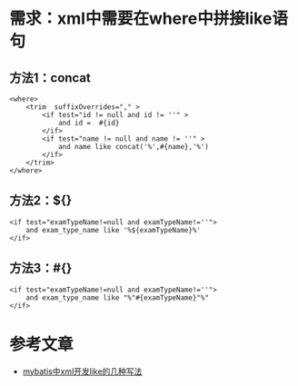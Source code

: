 # 需求：xml中需要在where中拼接like语句
## 方法1：concat
```
<where>
    <trim  suffixOverrides="," >
        <if test="id != null and id != ''" >
            and id =  #{id}
        </if>
        <if test="name != null and name != ''" >
            and name like concat('%',#{name},'%')
        </if>
    </trim>
</where>
```
## 方法2：${}
```
<if test="examTypeName!=null and examTypeName!=''">
    and exam_type_name like '%${examTypeName}%'
</if>
```
## 方法3：#{}
```
<if test="examTypeName!=null and examTypeName!=''">
    and exam_type_name like "%"#{examTypeName}"%"
</if>
```

# 参考文章
- [mybatis中xml开发like的几种写法](https://blog.csdn.net/xzj80927/article/details/90038411)